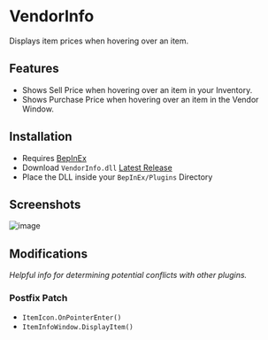 # VendorInfo
Displays item prices when hovering over an item.

## Features
- Shows Sell Price when hovering over an item in your Inventory.
- Shows Purchase Price when hovering over an item in the Vendor Window.

## Installation
- Requires [BepInEx](https://github.com/BepInEx/BepInEx)
- Download `VendorInfo.dll` [Latest Release](https://github.com/iExpulsion/Expulsion.Erenshor.VendorInfo/releases/latest)
- Place the DLL inside your `BepInEx/Plugins` Directory

## Screenshots
![image](https://github.com/user-attachments/assets/eeb5d614-e397-493e-8f1f-e3cfa06609d9)

## Modifications
*Helpful info for determining potential conflicts with other plugins.*
### Postfix Patch
- `ItemIcon.OnPointerEnter()`
- `ItemInfoWindow.DisplayItem()`

